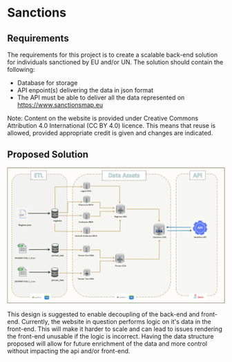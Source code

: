 # Sanctions




## Requirements
The requirements for this project is to create a scalable back-end solution for individuals sanctioned by EU and/or UN. 
The solution should contain the following:
-  Database for storage
-  API enpoint(s) delivering the data in json format
-  The API must be able to deliver all the data represented on https://www.sanctionsmap.eu

Note: Content on the website is provided under Creative Commons Attribution 4.0 International (CC BY 4.0) licence. This means that reuse is allowed, provided appropriate credit is given and changes are indicated.



## Proposed Solution
![](images/sanctions_design.png)

This design is suggested to enable decoupling of the back-end and front-end. Currently, the website in question performs logic on it's data in the front-end. This will make it harder to scale and can lead to issues rendering the front-end unusable if the logic is incorrect. 
Having the data structure proposed will allow for future enrichment of the data and more control without impacting the api and/or front-end.
